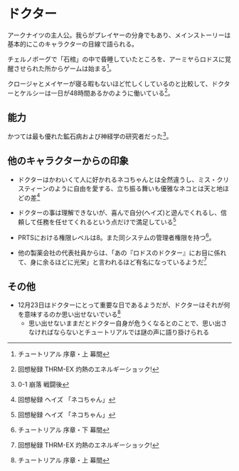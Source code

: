 # ドクター

アークナイツの主人公。我らがプレイヤーの分身でもあり、メインストーリーは基本的にこのキャラクターの目線で語られる。

チェルノボーグで「石棺」の中で昏睡していたところを、アーミヤらロドスに覚醒させられた所からゲームは始まる[^tutorial-beg]。

クロージャとメイヤーが寝る暇もないほど忙しくしているのと比較して、ドクターとケルシーは一日が48時間あるかのように働いている[^record-THRM-EX-1]。

## 能力

かつては最も優れた鉱石病および神経学の研究者だった[^0-1-end]。

## 他のキャラクターからの印象

* ドクターはかわいくて人に好かれるネコちゃんとは全然違うし、ミス・クリスティーンのように自由を愛する、立ち振る舞いも優雅なネコとは天と地ほどの差[^record-haze-1]
* ドクターの事は理解できないが、喜んで自分(ヘイズ)と遊んでくれるし、信頼して任務を任せてくれるという点だけで満足している[^record-haze-1]

* PRTSにおける権限レベルは8。また同システムの管理者権限を持つ[^tutorial-end]。

* 他の製薬会社の代表社員からは、「あの『ロドスのドクター』にお目に係れて、身に余るほどに光栄」と言われるほど有名になっているようだ[^record-THRM-EX-1]

## その他

* 12月23日はドクターにとって重要な日であるようだが、ドクターはそれが何を意味するのか思い出せないでいる[^tutorial-beg]
  * 思い出せないままだとドクター自身が危うくなるとのことで、思い出さなければならないとチュートリアルでは謎の声に語り掛けられる

<!-- 注釈 -->

[^tutorial-beg]: チュートリアル 序章・上 幕間
[^tutorial-end]: チュートリアル 序章・下 幕間
[^0-1-end]: 0-1 崩落 戦闘後

[^record-haze-1]: 回想秘録 ヘイズ 「ネコちゃん」
[^record-THRM-EX-1]: 回想秘録 THRM-EX 灼熱のエネルギーショック!
